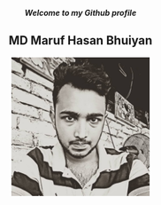 <p align="center"><strong><em>Welcome to my Github profile</em></strong></p>
<h2 align="center">MD Maruf Hasan Bhuiyan</h2>
<p align="center"> <img src="https://github.com/mmarufhb/Code-with-Redoy-MERN-Stack-Private-Batch-1/blob/main/Resources/HTML/HTML_Anisul_Islam/img.jpg" alt="MD Maruf Hasan Bhuiyan" style="width: 250px; height:250px;"></p>
